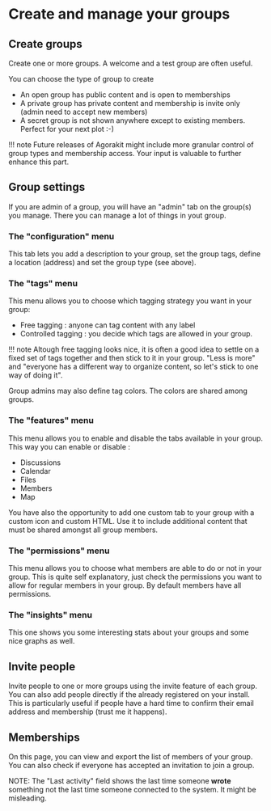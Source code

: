 # Create and manage your groups

## Create groups

Create one or more groups. A welcome and a test group are often useful.

You can choose the type of group to create

- An open group has public content and is open to memberships
- A private group has private content and membership is invite only (admin need to accept new members)
- A secret group is not shown anywhere except to existing members. Perfect for your next plot :-)

!!! note
    Future releases of Agorakit might include more granular control of group types and membership access. Your input is valuable to further enhance this part.

## Group settings
If you are admin of a group, you will have an "admin" tab on the group(s) you manage. There you can manage a lot of things in yout group.

### The "configuration" menu
This tab lets you add a description to your group, set the group tags, define a location (address) and set the group type (see above).

### The "tags" menu
This menu allows you to choose which tagging strategy you want in your group:

- Free tagging : anyone can tag content with any label
- Controlled tagging : you decide which tags are allowed in your group.

!!! note
        Altough free tagging looks nice, it is often a good idea to settle on  a fixed set of tags together and then stick to it in your group. "Less is more" and "everyone has a different way to organize content, so let's stick to one way of doing it".

Group admins may also define tag colors. The colors are shared among groups.

### The "features" menu
This menu allows you to enable and disable the tabs available in your group. This way you can enable or disable :

- Discussions
- Calendar
- Files
- Members
- Map

You have also the opportunity to add one custom tab to your group with a custom icon and custom HTML. Use it to include additional content that must be shared amongst all group members.

### The "permissions" menu
This menu allows you to choose what members are able to do or not in your group. This is quite self explanatory, just check the permissions you want to allow for regular members in your group. By default members have all permissions.

### The "insights" menu
This one shows you some interesting stats about your groups and some nice graphs as well.

## Invite people
Invite people to one or more groups using the invite feature of each group. You can also add people directly if the already registered on your install. This is particularly useful if people have a hard time to confirm their email address and membership (trust me it happens).

## Memberships
On this page, you can view and export the list of members of your group. You can also check if everyone has accepted an invitation to join a group. 

NOTE: The "Last activity" field shows the last time someone **wrote** something not the last time someone connected to the system. It might be misleading.
